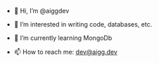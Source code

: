 - 👋 Hi, I’m @aiggdev
- 👀 I’m interested in writing code, databases, etc.
- 🌱 I’m currently learning MongoDb

- 📫 How to reach me: dev@aigg.dev

<!---
aiggdev/aiggdev is a ✨ special ✨ repository because its `README.md` (this file) appears on your GitHub profile.
You can click the Preview link to take a look at your changes.
--->
